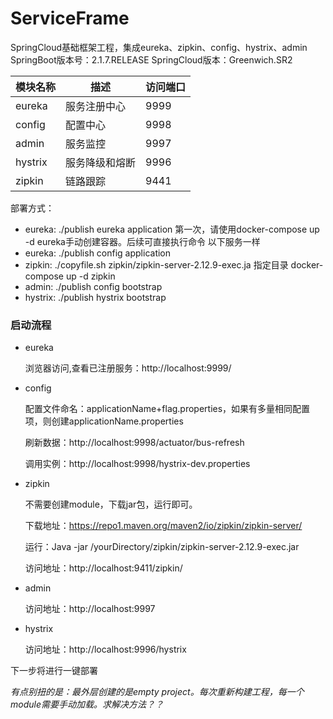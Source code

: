 # ServiceFrame
SpringCloud基础框架工程，集成eureka、zipkin、config、hystrix、admin
SpringBoot版本号：2.1.7.RELEASE
SpringCloud版本：Greenwich.SR2

模块名称 | 描述 |  访问端口  
-|-|-
eureka | 服务注册中心 | 9999 |
config | 配置中心 | 9998 |
admin | 服务监控 | 9997 |
hystrix | 服务降级和熔断 | 9996 |
zipkin | 链路跟踪 | 9441 |

部署方式：

- eureka: ./publish eureka application
    第一次，请使用docker-compose up -d eureka手动创建容器。后续可直接执行命令
    以下服务一样
- eureka: ./publish config application
- zipkin: ./copyfile.sh zipkin/zipkin-server-2.12.9-exec.ja 指定目录
    docker-compose up -d zipkin
- admin: ./publish config bootstrap
- hystrix: ./publish hystrix bootstrap


### 启动流程

- eureka

    浏览器访问,查看已注册服务：http://localhost:9999/
- config
    
   配置文件命名：applicationName+flag.properties，如果有多量相同配置项，则创建applicationName.properties
   
   刷新数据：http://localhost:9998/actuator/bus-refresh
   
   调用实例：http://localhost:9998/hystrix-dev.properties
- zipkin
    
   不需要创建module，下载jar包，运行即可。
   
   下载地址：https://repo1.maven.org/maven2/io/zipkin/zipkin-server/
   
   运行：Java -jar /yourDirectory/zipkin/zipkin-server-2.12.9-exec.jar 
   
   访问地址：http://localhost:9411/zipkin/
- admin
    
   访问地址：http://localhost:9997
- hystrix
    
   访问地址：http://localhost:9996/hystrix

下一步将进行一键部署

*有点别扭的是：最外层创建的是empty project。每次重新构建工程，每一个module需要手动加载。求解决方法？？*
